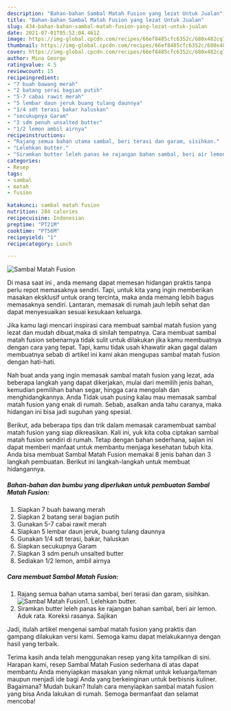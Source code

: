 ```yaml
---
description: "Bahan-bahan Sambal Matah Fusion yang lezat Untuk Jualan"
title: "Bahan-bahan Sambal Matah Fusion yang lezat Untuk Jualan"
slug: 434-bahan-bahan-sambal-matah-fusion-yang-lezat-untuk-jualan
date: 2021-07-01T05:52:04.461Z
image: https://img-global.cpcdn.com/recipes/66ef8485cfc6352c/680x482cq70/sambal-matah-fusion-foto-resep-utama.jpg
thumbnail: https://img-global.cpcdn.com/recipes/66ef8485cfc6352c/680x482cq70/sambal-matah-fusion-foto-resep-utama.jpg
cover: https://img-global.cpcdn.com/recipes/66ef8485cfc6352c/680x482cq70/sambal-matah-fusion-foto-resep-utama.jpg
author: Mina George
ratingvalue: 4.5
reviewcount: 15
recipeingredient:
- "7 buah bawang merah"
- "2 batang serai bagian putih"
- "5-7 cabai rawit merah"
- "5 lembar daun jeruk buang tulang daunnya"
- "1/4 sdt terasi bakar haluskan"
- "secukupnya Garam"
- "3 sdm penuh unsalted butter"
- "1/2 lemon ambil airnya"
recipeinstructions:
- "Rajang semua bahan utama sambal, beri terasi dan garam, sisihkan."
- "Lelehkan butter."
- "Siramkan butter leleh panas ke rajangan bahan sambal, beri air lemon. Aduk rata. Koreksi rasanya. Sajikan"
categories:
- Resep
tags:
- sambal
- matah
- fusion

katakunci: sambal matah fusion 
nutrition: 284 calories
recipecuisine: Indonesian
preptime: "PT21M"
cooktime: "PT56M"
recipeyield: "1"
recipecategory: Lunch

---
```



![Sambal Matah Fusion](https://img-global.cpcdn.com/recipes/66ef8485cfc6352c/680x482cq70/sambal-matah-fusion-foto-resep-utama.jpg)

Di masa  saat ini , anda memang dapat memesan hidangan praktis tanpa perlu repot memasaknya sendiri. Tapi, untuk kita yang ingin memberikan masakan eksklusif untuk orang tercinta, maka anda memang lebih bagus memasaknya sendiri. Lantaran, memasak di rumah jauh lebih sehat dan dapat menyesuaikan sesuai kesukaan keluarga.

Jika kamu lagi mencari inspirasi cara membuat sambal matah fusion yang lezat dan mudah dibuat,maka di sinilah tempatnya. Cara membuat sambal matah fusion  sebenarnya tidak sulit untuk dilakukan jika kamu membuatnya dengan cara yang tepat. Tapi, kamu tidak usah khawatir akan gagal dalam membuatnya 
sebab di artikel ini kami akan mengupas sambal matah fusion dengan hati-hati.  



Nah buat anda yang ingin memasak sambal matah fusion yang lezat, ada beberapa langkah yang dapat dikerjakan, mulai dari memilih jenis bahan, kemudian pemilihan bahan segar, hingga cara mengolah dan menghidangkannya. Anda Tidak usah pusing kalau mau memasak sambal matah fusion yang enak di rumah. Sebab, asalkan anda  tahu caranya, maka hidangan ini bisa jadi suguhan yang spesial.

Berikut, ada beberapa tips dan trik dalam memasak caramembuat sambal matah fusion yang siap dikreasikan. Kali ini, yuk kita coba ciptakan sambal matah fusion sendiri di rumah. Tetap dengan bahan sederhana, sajian ini dapat memberi manfaat untuk membantu menjaga kesehatan tubuh kita. Anda bisa membuat Sambal Matah Fusion memakai 8 jenis bahan dan 3 langkah pembuatan. Berikut ini langkah-langkah untuk membuat hidangannya.

<!--inarticleads1-->

##### Bahan-bahan dan bumbu yang diperlukan untuk pembuatan Sambal Matah Fusion:

1. Siapkan 7 buah bawang merah
1. Siapkan 2 batang serai bagian putih
1. Gunakan 5-7 cabai rawit merah
1. Siapkan 5 lembar daun jeruk, buang tulang daunnya
1. Gunakan 1/4 sdt terasi, bakar, haluskan
1. Siapkan secukupnya Garam
1. Siapkan 3 sdm penuh unsalted butter
1. Sediakan 1/2 lemon, ambil airnya




<!--inarticleads2-->

##### Cara membuat Sambal Matah Fusion:

1. Rajang semua bahan utama sambal, beri terasi dan garam, sisihkan.
<img src="https://img-global.cpcdn.com/steps/baa85f35b0804ca8/160x128cq70/sambal-matah-fusion-langkah-memasak-1-foto.jpg" alt="Sambal Matah Fusion">1. Lelehkan butter.
1. Siramkan butter leleh panas ke rajangan bahan sambal, beri air lemon. Aduk rata. Koreksi rasanya. Sajikan




Jadi, itulah artikel mengenai  sambal matah fusion  yang praktis dan gampang dilakukan versi kami. Semoga kamu dapat melakukannya dengan hasil yang terbaik. 

Terima kasih anda telah menggunakan resep yang kita tampilkan di sini. Harapan kami, resep  Sambal Matah Fusion sederhana di atas dapat membantu Anda menyiapkan masakan yang nikmat untuk keluarga/teman maupun menjadi ide bagi Anda yang berkeinginan untuk berbisnis kuliner. Bagaimana? Mudah bukan? Itulah cara menyiapkan sambal matah fusion yang bisa Anda lakukan di rumah. Semoga bermanfaat dan selamat mencoba!

